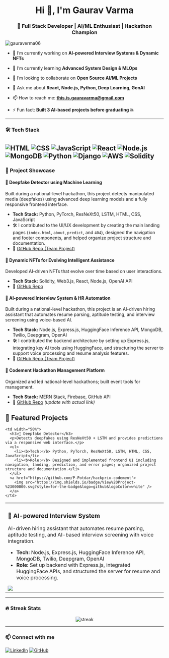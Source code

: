 <h1 align="center">Hi 👋, I'm Gaurav Varma</h1>
<h3 align="center">🚀 Full Stack Developer | AI/ML Enthusiast | Hackathon Champion</h3>

<p align="left"> <img src="https://komarev.com/ghpvc/?username=gauraverma06&label=Profile%20views&color=0e75b6&style=flat" alt="gauraverma06" /> </p>

- 🔭 I’m currently working on **AI-powered Interview Systems & Dynamic NFTs**

- 🌱 I’m currently learning **Advanced System Design & MLOps**

- 👯 I’m looking to collaborate on **Open Source AI/ML Projects**

- 💬 Ask me about **React, Node.js, Python, Deep Learning, GenAI**

- 📫 How to reach me: **this.is.gauravarma@gmail.com**

- ⚡ Fun fact: **Built 3 AI-based projects before graduating 💥**

---

### 🛠️ Tech Stack
![HTML](https://img.shields.io/badge/-HTML5-333333?style=flat&logo=html5)
![CSS](https://img.shields.io/badge/-CSS3-333333?style=flat&logo=css3)
![JavaScript](https://img.shields.io/badge/-JavaScript-333333?style=flat&logo=javascript)
![React](https://img.shields.io/badge/-React-333333?style=flat&logo=react)
![Node.js](https://img.shields.io/badge/-Node.js-333333?style=flat&logo=node.js)
![MongoDB](https://img.shields.io/badge/-MongoDB-333333?style=flat&logo=mongodb)
![Python](https://img.shields.io/badge/-Python-333333?style=flat&logo=python)
![Django](https://img.shields.io/badge/-Django-333333?style=flat&logo=django)
![AWS](https://img.shields.io/badge/-AWS-333333?style=flat&logo=amazonaws)
![Solidity](https://img.shields.io/badge/-Solidity-333333?style=flat&logo=solidity)
---

### 🚀 Project Showcase

#### 🧠 Deepfake Detector using Machine Learning  
Built during a national-level hackathon, this project detects manipulated media (deepfakes) using advanced deep learning models and a fully responsive frontend interface.  
- **Tech Stack:** Python, PyTorch, ResNeXt50, LSTM, HTML, CSS, JavaScript  
- 🛠️ I contributed to the UI/UX development by creating the main landing pages (`index.html`, `about`, `predict`, and `404`), designed the navigation and footer components, and helped organize project structure and documentation.  
- 🔗 [GitHub Repo (Team Project)](https://github.com/P-Potdar/hackprix-codement)

#### 🧬 Dynamic NFTs for Evolving Intelligent Assistance
Developed AI-driven NFTs that evolve over time based on user interactions.
- **Tech Stack:** Solidity, Web3.js, React, Node.js, OpenAI API
- 🔗 [GitHub Repo](https://github.com/Gauraverma06/Dynamic-NFT-AI) 

#### 🤖 AI-powered Interview System & HR Automation  
Built during a national-level hackathon, this project is an AI-driven hiring assistant that automates resume parsing, aptitude testing, and interview screening using voice-based AI.  
- **Tech Stack:** Node.js, Express.js, HuggingFace Inference API, MongoDB, Twilio, Deepgram, OpenAI  
- 🛠️ I contributed the backend architecture by setting up Express.js, integrating key AI tools using HuggingFace, and structuring the server to support voice processing and resume analysis features.  
- 🔗 [GitHub Repo (Team Project)](https://github.com/P-Potdar/WINGS-HACKATHON-Codement)

#### 🧩 Codement Hackathon Management Platform
Organized and led national-level hackathons; built event tools for management.
- **Tech Stack:** MERN Stack, Firebase, GitHub API
- 🔗 [GitHub Repo](https://github.com/Gauraverma06/Codement-Platform) *(update with actual link)*

## 🚀 Featured Projects

<table>
  <tr>
    <td width="50%">
      <h3>🤖 AI-powered Interview System</h3>
      <p>AI-driven hiring assistant that automates resume parsing, aptitude testing, and AI-based interview screening with voice integration.</p>
      <ul>
        <li><b>Tech:</b> Node.js, Express.js, HuggingFace Inference API, MongoDB, Twilio, Deepgram, OpenAI</li>
        <li><b>Role:</b> Set up backend with Express.js, integrated HuggingFace APIs, and structured the server for resume and voice processing.</li>
      </ul>
      <a href="https://github.com/P-Potdar/WINGS-HACKATHON-Codement">
        <img src="https://img.shields.io/badge/View%20Project-%23000000.svg?style=for-the-badge&logo=github&logoColor=white" />
      </a>
    </td>
    
    <td width="50%">
      <h3>🧠 Deepfake Detector</h3>
      <p>Detects deepfakes using ResNeXt50 + LSTM and provides predictions via a responsive web interface.</p>
      <ul>
        <li><b>Tech:</b> Python, PyTorch, ResNeXt50, LSTM, HTML, CSS, JavaScript</li>
        <li><b>Role:</b> Designed and implemented frontend UI including navigation, landing, prediction, and error pages; organized project structure and documentation.</li>
      </ul>
      <a href="https://github.com/P-Potdar/hackprix-codement">
        <img src="https://img.shields.io/badge/View%20Project-%23000000.svg?style=for-the-badge&logo=github&logoColor=white" />
      </a>
    </td>
  </tr>
</table>

---

### 🔥 Streak Stats

<p align="center">
  <img src="https://github-readme-streak-stats.herokuapp.com/?user=Gauraverma06&theme=radical" alt="streak" />
</p>

---

### 📫 Connect with me
[![LinkedIn](https://img.shields.io/badge/-Gaurav%20Varma-blue?style=flat&logo=Linkedin&logoColor=white)](https://www.linkedin.com/in/gaurav-r-varma/)
[![GitHub](https://img.shields.io/badge/-@Gauraverma06-181717?style=flat&logo=github)](https://github.com/Gauraverma06)
